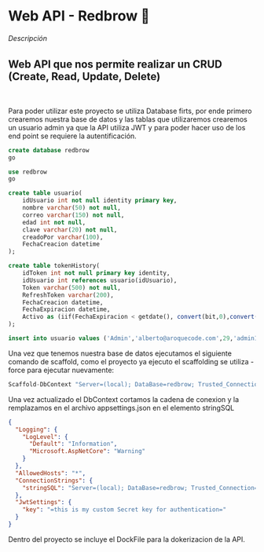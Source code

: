 # Web API - Redbrow 🚀
###### Descripción
## Web API que nos permite realizar un CRUD (Create, Read, Update, Delete)
<br>

Para poder utilizar este proyecto se utiliza Database firts, por ende primero crearemos nuestra base de datos y las tablas que utilizaremos crearemos un usuario admin ya que la API utiliza JWT y para poder hacer uso de los end point se requiere la autentificación.
````sql
create database redbrow
go

use redbrow
go

create table usuario(
	idUsuario int not null identity primary key,
	nombre varchar(50) not null,
	correo varchar(150) not null,
	edad int not null,
	clave varchar(20) not null,
	creadoPor varchar(100),
	FechaCreacion datetime
);

create table tokenHistory(
	idToken int not null primary key identity,
	idUsuario int references usuario(idUsuario),
	Token varchar(500) not null,
	RefreshToken varchar(200),
	FechaCreacion datetime,
	FechaExpiracion datetime,
	Activo as (iif(FechaExpiracion < getdate(), convert(bit,0),convert(bit,1)))
);

insert into usuario values ('Admin','alberto@aroquecode.com',29,'admin123','admin',GETDATE())
````
Una vez que tenemos nuestra base de datos ejecutamos el siguiente comando de scaffold, como el proyecto ya ejecuto el scaffolding se utiliza -force para ejecutar nuevamente: 
```csharp
Scaffold-DbContext "Server=(local); DataBase=redbrow; Trusted_Connection=True; TrustServerCertificate=True;" Microsoft.EntityFrameworkCore.SqlServer -OutPutDir Models -force
```
Una vez actualizado el DbContext cortamos la cadena de conexion y la remplazamos en el archivo appsettings.json en el elemento stringSQL
```json
{
  "Logging": {
    "LogLevel": {
      "Default": "Information",
      "Microsoft.AspNetCore": "Warning"
    }
  },
  "AllowedHosts": "*",
  "ConnectionStrings": {
    "stringSQL": "Server=(local); DataBase=redbrow; Trusted_Connection=True; TrustServerCertificate=True;"
  },
  "JwtSettings": {
    "key": "=this is my custom Secret key for authentication="
  }
}
```
Dentro del proyecto se incluye el DockFile para la dokerizacion de la API.
